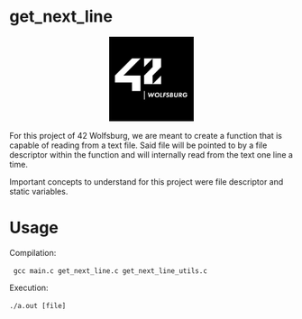 # get_next_line
 
<p align="center">
<img src="https://github.com/santiagotena/assets/blob/master/logos/42%20logo.jpeg?raw=true" alt="42 Wolfsburg Logo" width="150" height="150">
</p>
 
For this project of 42 Wolfsburg, we are meant to create a function that is capable of reading from a text file. Said file will be pointed to by a file descriptor within the function and will internally read from the text one line a time.
 
Important concepts to understand for this project were file descriptor and static variables.
 
# Usage
 
Compilation:
 
`` 
gcc main.c get_next_line.c get_next_line_utils.c
``
 
Execution:
 
``
./a.out [file]
``
